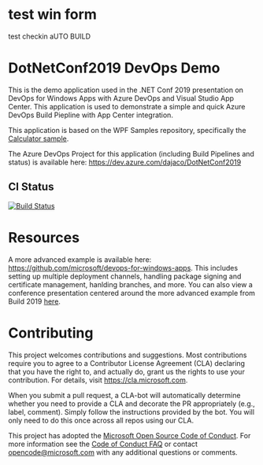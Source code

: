 # test win form
test checkin aUTO BUILD

# DotNetConf2019 DevOps Demo
This is the demo application used in the .NET Conf 2019 presentation on DevOps for Windows Apps with Azure DevOps and Visual Studio App Center. This application is used to demonstrate a simple and quick Azure DevOps Build Piepline with App Center integration.

This application is based on the WPF Samples repository, specifically the [Calculator sample](https://github.com/microsoft/WPF-Samples/tree/master/Sample%20Applications/CalculatorDemo).

The Azure DevOps Project for this application (including Build Pipelines and status) is available here: https://dev.azure.com/dajaco/DotNetConf2019

## CI Status
[![Build Status](https://dajaco.visualstudio.com/DotNetConf2019/_apis/build/status/diverdan92.DotNetConf2019?branchName=master)](https://dajaco.visualstudio.com/DotNetConf2019/_build/latest?definitionId=33&branchName=master)

# Resources
A more advanced example is available here: https://github.com/microsoft/devops-for-windows-apps. This includes setting up multiple deployment channels, handling package signing and certificate management, hanlding branches, and more. You can also view a conference presentation centered around the more advanced example from Build 2019 [here](https://www.youtube.com/watch?v=vc2edJW34Ps
).

# Contributing

This project welcomes contributions and suggestions.  Most contributions require you to agree to a
Contributor License Agreement (CLA) declaring that you have the right to, and actually do, grant us
the rights to use your contribution. For details, visit https://cla.microsoft.com.

When you submit a pull request, a CLA-bot will automatically determine whether you need to provide
a CLA and decorate the PR appropriately (e.g., label, comment). Simply follow the instructions
provided by the bot. You will only need to do this once across all repos using our CLA.

This project has adopted the [Microsoft Open Source Code of Conduct](https://opensource.microsoft.com/codeofconduct/).
For more information see the [Code of Conduct FAQ](https://opensource.microsoft.com/codeofconduct/faq/) or
contact [opencode@microsoft.com](mailto:opencode@microsoft.com) with any additional questions or comments.
